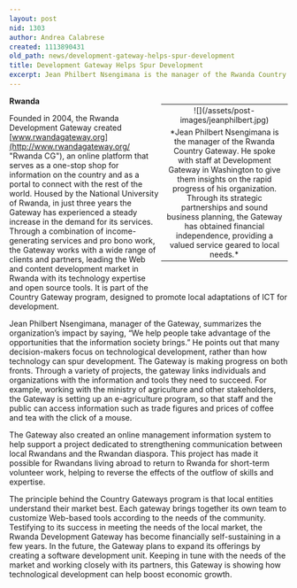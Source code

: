 ```yaml
---
layout: post
nid: 1303
author: Andrea Calabrese
created: 1113890431
old_path: news/development-gateway-helps-spur-development
title: Development Gateway Helps Spur Development
excerpt: Jean Philbert Nsengimana is the manager of the Rwanda Country Gateway.
---
```



<table align="right" border="0" style="width:229px;height:312px;"><tbody><tr><td align="center" valign="middle">![](/assets/post-images/jeanphilbert.jpg)</td></tr><tr><td align="center" valign="bottom">*Jean Philbert Nsengimana is the manager of the Rwanda Country Gateway. He spoke with staff at Development Gateway in Washington to give them insights on the rapid progress of his organization. Through its strategic partnerships and sound business planning, the Gateway has obtained financial independence, providing a valued service geared to local needs.*</td></tr></tbody></table>

**Rwanda**

Founded in 2004, the Rwanda Development Gateway created [www.rwandagateway.org](http://www.rwandagateway.org/ "Rwanda CG"), an online platform that serves as a one-stop shop for information on the country and as a portal to connect with the rest of the world. Housed by the National University of Rwanda, in just three years the Gateway has experienced a steady increase in the demand for its services. Through a combination of income-generating services and pro bono work, the Gateway works with a wide range of clients and partners, leading the Web and content development market in Rwanda with its technology expertise and open source tools. It is part of the Country Gateway program, designed to promote local adaptations of ICT for development.

Jean Philbert Nsengimana, manager of the Gateway, summarizes the organization’s impact by saying, “We help people take advantage of the opportunities that the information society brings.” He points out that many decision-makers focus on technological development, rather than how technology can spur development. The Gateway is making progress on both fronts. Through a variety of projects, the gateway links individuals and organizations with the information and tools they need to succeed. For example, working with the ministry of agriculture and other stakeholders, the Gateway is setting up an e-agriculture program, so that staff and the public can access information such as trade figures and prices of coffee and tea with the click of a mouse.

The Gateway also created an online management information system to help support a project dedicated to strengthening communication between local Rwandans and the Rwandan diaspora. This project has made it possible for Rwandans living abroad to return to Rwanda for short-term volunteer work, helping to reverse the effects of the outflow of skills and expertise.

The principle behind the Country Gateways program is that local entities understand their market best. Each gateway brings together its own team to customize Web-based tools according to the needs of the community. Testifying to its success in meeting the needs of the local market, the Rwanda Development Gateway has become financially self-sustaining in a few years. In the future, the Gateway plans to expand its offerings by creating a software development unit. Keeping in tune with the needs of the market and working closely with its partners, this Gateway is showing how technological development can help boost economic growth.
